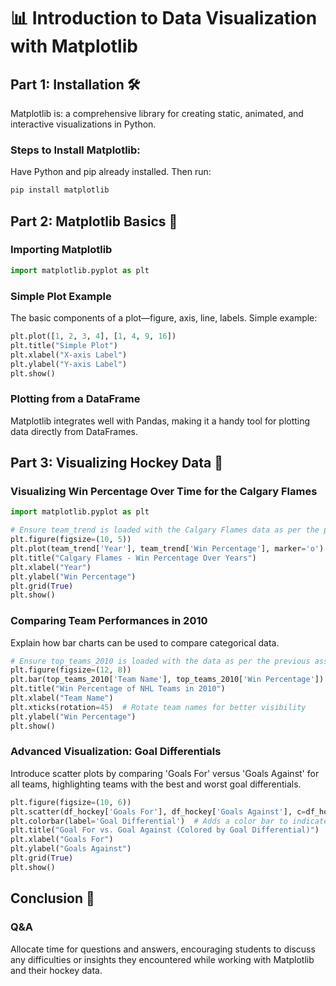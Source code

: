 # 📊 Introduction to Data Visualization with Matplotlib

## Part 1: Installation 🛠️

Matplotlib is: a comprehensive library for creating static, animated, and interactive visualizations in Python.

### Steps to Install Matplotlib:

Have Python and pip already installed. Then run:

```bash
pip install matplotlib
```

## Part 2: Matplotlib Basics 🎨

### Importing Matplotlib

```python
import matplotlib.pyplot as plt
```

### Simple Plot Example

The basic components of a plot—figure, axis, line, labels. Simple example:

```python
plt.plot([1, 2, 3, 4], [1, 4, 9, 16])
plt.title("Simple Plot")
plt.xlabel("X-axis Label")
plt.ylabel("Y-axis Label")
plt.show()
```

### Plotting from a DataFrame

Matplotlib integrates well with Pandas, making it a handy tool for plotting data directly from DataFrames.

## Part 3: Visualizing Hockey Data 🏒

### Visualizing Win Percentage Over Time for the Calgary Flames

```python
import matplotlib.pyplot as plt

# Ensure team_trend is loaded with the Calgary Flames data as per the previous assignment
plt.figure(figsize=(10, 5))
plt.plot(team_trend['Year'], team_trend['Win Percentage'], marker='o')
plt.title("Calgary Flames - Win Percentage Over Years")
plt.xlabel("Year")
plt.ylabel("Win Percentage")
plt.grid(True)
plt.show()
```

### Comparing Team Performances in 2010

Explain how bar charts can be used to compare categorical data.

```python
# Ensure top_teams_2010 is loaded with the data as per the previous assignment
plt.figure(figsize=(12, 8))
plt.bar(top_teams_2010['Team Name'], top_teams_2010['Win Percentage'])
plt.title("Win Percentage of NHL Teams in 2010")
plt.xlabel("Team Name")
plt.xticks(rotation=45)  # Rotate team names for better visibility
plt.ylabel("Win Percentage")
plt.show()
```

### Advanced Visualization: Goal Differentials

Introduce scatter plots by comparing 'Goals For' versus 'Goals Against' for all teams, highlighting teams with the best and worst goal differentials.

```python
plt.figure(figsize=(10, 6))
plt.scatter(df_hockey['Goals For'], df_hockey['Goals Against'], c=df_hockey['Goal Differential'], cmap='coolwarm', s=100)
plt.colorbar(label='Goal Differential')  # Adds a color bar to indicate goal differential
plt.title("Goal For vs. Goal Against (Colored by Goal Differential)")
plt.xlabel("Goals For")
plt.ylabel("Goals Against")
plt.grid(True)
plt.show()
```

## Conclusion 🏁

### Q&A

Allocate time for questions and answers, encouraging students to discuss any difficulties or insights they encountered while working with Matplotlib and their hockey data.
